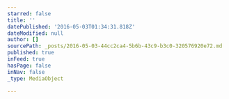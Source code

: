 ```yaml
---
starred: false
title: ''
datePublished: '2016-05-03T01:34:31.818Z'
dateModified: null
author: []
sourcePath: _posts/2016-05-03-44cc2ca4-5b6b-43c9-b3c0-320576920e72.md
published: true
inFeed: true
hasPage: false
inNav: false
_type: MediaObject

---
```

